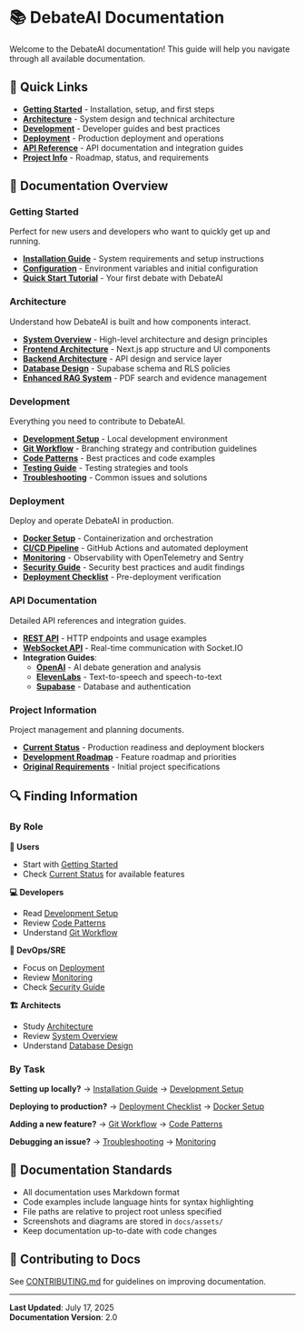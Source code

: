 # 📚 DebateAI Documentation

Welcome to the DebateAI documentation! This guide will help you navigate through all available documentation.

## 🚀 Quick Links

- **[Getting Started](./getting-started/)** - Installation, setup, and first steps
- **[Architecture](./architecture/)** - System design and technical architecture
- **[Development](./development/)** - Developer guides and best practices
- **[Deployment](./deployment/)** - Production deployment and operations
- **[API Reference](./api/)** - API documentation and integration guides
- **[Project Info](./project/)** - Roadmap, status, and requirements

## 📖 Documentation Overview

### Getting Started
Perfect for new users and developers who want to quickly get up and running.

- **[Installation Guide](./getting-started/installation.md)** - System requirements and setup instructions
- **[Configuration](./getting-started/configuration.md)** - Environment variables and initial configuration
- **[Quick Start Tutorial](./getting-started/quick-start.md)** - Your first debate with DebateAI

### Architecture
Understand how DebateAI is built and how components interact.

- **[System Overview](./architecture/overview.md)** - High-level architecture and design principles
- **[Frontend Architecture](./architecture/frontend.md)** - Next.js app structure and UI components
- **[Backend Architecture](./architecture/backend.md)** - API design and service layer
- **[Database Design](./architecture/database.md)** - Supabase schema and RLS policies
- **[Enhanced RAG System](./architecture/enhanced-rag.md)** - PDF search and evidence management

### Development
Everything you need to contribute to DebateAI.

- **[Development Setup](./development/setup.md)** - Local development environment
- **[Git Workflow](./development/workflow.md)** - Branching strategy and contribution guidelines
- **[Code Patterns](./development/patterns.md)** - Best practices and code examples
- **[Testing Guide](./development/testing.md)** - Testing strategies and tools
- **[Troubleshooting](./development/troubleshooting.md)** - Common issues and solutions

### Deployment
Deploy and operate DebateAI in production.

- **[Docker Setup](./deployment/docker.md)** - Containerization and orchestration
- **[CI/CD Pipeline](./deployment/ci-cd.md)** - GitHub Actions and automated deployment
- **[Monitoring](./deployment/monitoring.md)** - Observability with OpenTelemetry and Sentry
- **[Security Guide](./deployment/security.md)** - Security best practices and audit findings
- **[Deployment Checklist](./deployment/checklist.md)** - Pre-deployment verification

### API Documentation
Detailed API references and integration guides.

- **[REST API](./api/rest.md)** - HTTP endpoints and usage examples
- **[WebSocket API](./api/websocket.md)** - Real-time communication with Socket.IO
- **Integration Guides**:
  - **[OpenAI](./api/integrations/openai.md)** - AI debate generation and analysis
  - **[ElevenLabs](./api/integrations/elevenlabs.md)** - Text-to-speech and speech-to-text
  - **[Supabase](./api/integrations/supabase.md)** - Database and authentication

### Project Information
Project management and planning documents.

- **[Current Status](./project/status.md)** - Production readiness and deployment blockers
- **[Development Roadmap](./project/roadmap.md)** - Feature roadmap and priorities
- **[Original Requirements](./project/requirements.md)** - Initial project specifications

## 🔍 Finding Information

### By Role

**👤 Users**
- Start with [Getting Started](./getting-started/)
- Check [Current Status](./project/status.md) for available features

**💻 Developers**
- Read [Development Setup](./development/setup.md)
- Review [Code Patterns](./development/patterns.md)
- Understand [Git Workflow](./development/workflow.md)

**🚀 DevOps/SRE**
- Focus on [Deployment](./deployment/)
- Review [Monitoring](./deployment/monitoring.md)
- Check [Security Guide](./deployment/security.md)

**🏗️ Architects**
- Study [Architecture](./architecture/)
- Review [System Overview](./architecture/overview.md)
- Understand [Database Design](./architecture/database.md)

### By Task

**Setting up locally?**
→ [Installation Guide](./getting-started/installation.md) → [Development Setup](./development/setup.md)

**Deploying to production?**
→ [Deployment Checklist](./deployment/checklist.md) → [Docker Setup](./deployment/docker.md)

**Adding a new feature?**
→ [Git Workflow](./development/workflow.md) → [Code Patterns](./development/patterns.md)

**Debugging an issue?**
→ [Troubleshooting](./development/troubleshooting.md) → [Monitoring](./deployment/monitoring.md)

## 📝 Documentation Standards

- All documentation uses Markdown format
- Code examples include language hints for syntax highlighting
- File paths are relative to project root unless specified
- Screenshots and diagrams are stored in `docs/assets/`
- Keep documentation up-to-date with code changes

## 🤝 Contributing to Docs

See [CONTRIBUTING.md](../CONTRIBUTING.md) for guidelines on improving documentation.

---

**Last Updated**: July 17, 2025  
**Documentation Version**: 2.0